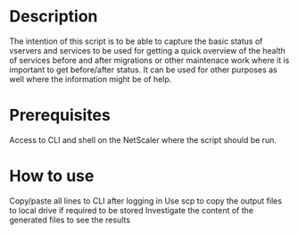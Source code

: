 # Description
The intention of this script is to be able to capture the basic status of vservers and services to be used 
for getting a quick overview of the health of services before and after migrations or other maintenace work
where it is important to get before/after status.
It can be used for other purposes as well where the information might be of help.
 
# Prerequisites
Access to CLI and shell on the NetScaler where the script should be run.
 
# How to use
Copy/paste all lines to CLI after logging in
Use scp to copy the output files to local drive if required to be stored
Investigate the content of the generated files to see the results